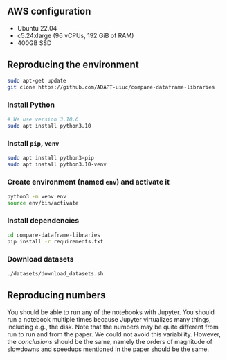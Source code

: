 ## AWS configuration

- Ubuntu 22.04
- c5.24xlarge (96 vCPUs, 192 GiB of RAM)
- 400GB SSD

## Reproducing the environment

```bash
sudo apt-get update
git clone https://github.com/ADAPT-uiuc/compare-dataframe-libraries
```

### Install Python

```bash
# We use version 3.10.6
sudo apt install python3.10
```

### Install `pip`, `venv`
```bash
sudo apt install python3-pip
sudo apt install python3.10-venv
```

### Create environment (named `env`) and activate it
```bash
python3 -m venv env
source env/bin/activate
```

### Install dependencies
```bash
cd compare-dataframe-libraries
pip install -r requirements.txt
```

### Download datasets
```bash
./datasets/download_datasets.sh
```

## Reproducing numbers
You should be able to run any of the notebooks with Jupyter. You should run a notebook multiple times
because Jupyter virtualizes many things, including e.g., the disk. Note that the numbers may be quite
different from run to run and from the paper. We could not avoid this variability. However, the _conclusions_
should be the same, namely the orders of magnitude of slowdowns and speedups mentioned in the paper should be the same.
